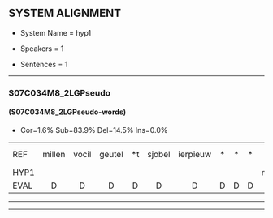 
## SYSTEM ALIGNMENT

- System Name = hyp1

- Speakers = 1

- Sentences = 1

---

### S07C034M8_2LGPseudo

#### (S07C034M8_2LGPseudo-words)

- Cor=1.6%	Sub=83.9%	Del=14.5%	Ins=0.0%

|  |  |  |  |  |  |  |  |  |  |  |  |  |  |  |  |  |  |  |  |  |  |  |  |  |  |  |  |  |  |  |  |  |  |  |  |  |  |  |  |  |  |  |  |  |  |  |  |  |  |  |  |  |  |  |  |  |  |  |  |  |  |  |
|:--- |:---:|:---:|:---:|:---:|:---:|:---:|:---:|:---:|:---:|:---:|:---:|:---:|:---:|:---:|:---:|:---:|:---:|:---:|:---:|:---:|:---:|:---:|:---:|:---:|:---:|:---:|:---:|:---:|:---:|:---:|:---:|:---:|:---:|:---:|:---:|:---:|:---:|:---:|:---:|:---:|:---:|:---:|:---:|:---:|:---:|:---:|:---:|:---:|:---:|:---:|:---:|:---:|:---:|:---:|:---:|:---:|:---:|:---:|:---:|:---:|:---:|:---:|
| REF | millen | vocil | geutel | *t | sjobel | ierpieuw | * | * | * | * | * | * | haweel | * | saarweng | * | gevicht | eemde | bepoud*(bebouwd) | orstalk | veten | * | *(gevouw) | *t | * | * | * | * | nizung | * | * | kneurem | * | * | vawaai | strellen*(strelen) | zwieten | *(voetballen) | * | oonste*(oosten) | muider | *(krijgen) | *(kringen) | schielstaug | * | * | * | vloender | milste*(miste) | veurder | kloeien | *(uilen) | ulen | orponk | schodig*(schuldig) | ijpo | menuur | spreikje | * | * | * | * |
| HYP1 |  |  |  |  |  |  |  |  |  | milen | geto | isuobel | hier | bie | waarlang | e | erk | ko | haalwel | sarwing | j | gevecht | eda | bebouwd | orstal | vete | gevild | gevoil | uh | vuurpand | sensin | fi | won | nurum | ar | vawai | strijlen | swieten | voetballen | orste | ngto | krij | krejen | schildag | s | spestoot | f | voender | meeste | veurde | kloeien | ulum | la | ordonk | schuldig | epen | mennuur | spraakje | schee | schreea | schifschreeuw | boeien |
| EVAL | D | D | D | D | D | D | D | D | D | S | S | S | S | S | S | S | S | S | S | S | S | S | S | S | S | S | S | S | S | S | S | S | S | S | S | S | S | S | S | S | S | S | S | S | S | S | S | S | S | S |  | S | S | S | S | S | S | S | S | S | S | S |
---

---
